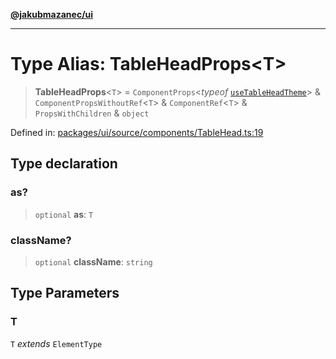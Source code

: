 [**@jakubmazanec/ui**](../README.md)

---

# Type Alias: TableHeadProps\<T\>

> **TableHeadProps**\<`T`\> = `ComponentProps`\<_typeof_
> [`useTableHeadTheme`](../variables/useTableHeadTheme.md)\> & `ComponentPropsWithoutRef`\<`T`\> &
> `ComponentRef`\<`T`\> & `PropsWithChildren` & `object`

Defined in:
[packages/ui/source/components/TableHead.ts:19](https://github.com/jakubmazanec/tools/blob/a9ba87d349a220bbed24d161794f90a6ba6009e5/packages/ui/source/components/TableHead.ts#L19)

## Type declaration

### as?

> `optional` **as**: `T`

### className?

> `optional` **className**: `string`

## Type Parameters

### T

`T` _extends_ `ElementType`
